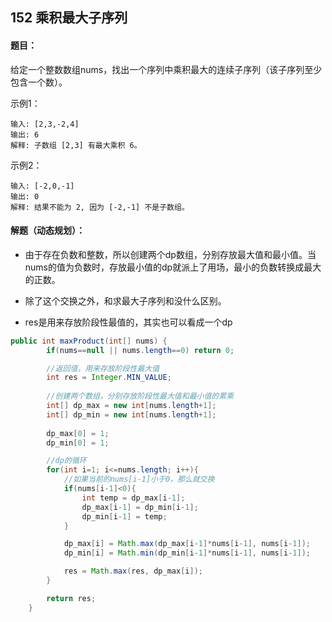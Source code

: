 ## 152 乘积最大子序列

#### 题目：

给定一个整数数组nums，找出一个序列中乘积最大的连续子序列（该子序列至少包含一个数）。

示例1：

```
输入: [2,3,-2,4]
输出: 6
解释: 子数组 [2,3] 有最大乘积 6。
```

示例2：

```
输入: [-2,0,-1]
输出: 0
解释: 结果不能为 2, 因为 [-2,-1] 不是子数组。
```



#### 解题（动态规划）：

- 由于存在负数和整数，所以创建两个dp数组，分别存放最大值和最小值。当nums的值为负数时，存放最小值的dp就派上了用场，最小的负数转换成最大的正数。

- 除了这个交换之外，和求最大子序列和没什么区别。

- res是用来存放阶段性最值的，其实也可以看成一个dp

```java
public int maxProduct(int[] nums) {
        if(nums==null || nums.length==0) return 0;

        //返回值，用来存放阶段性最大值
        int res = Integer.MIN_VALUE;
        
        //创建两个数组，分别存放阶段性最大值和最小值的累乘
        int[] dp_max = new int[nums.length+1];
        int[] dp_min = new int[nums.length+1];
        
        dp_max[0] = 1;
        dp_min[0] = 1;

        //dp的循环
        for(int i=1; i<=nums.length; i++){
            //如果当前的nums[i-1]小于0，那么就交换
            if(nums[i-1]<0){
                int temp = dp_max[i-1];
                dp_max[i-1] = dp_min[i-1];
                dp_min[i-1] = temp;
            }

            dp_max[i] = Math.max(dp_max[i-1]*nums[i-1], nums[i-1]);
            dp_min[i] = Math.min(dp_min[i-1]*nums[i-1], nums[i-1]);

            res = Math.max(res, dp_max[i]);
        }

        return res;
    }
```


